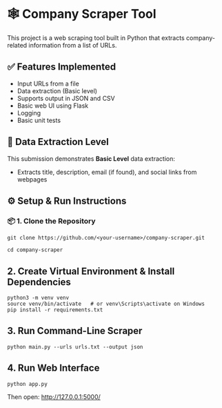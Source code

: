 # 🕸️ Company Scraper Tool

This project is a web scraping tool built in Python that extracts company-related information from a list of URLs.

## ✅ Features Implemented

- Input URLs from a file
- Data extraction (Basic level)
- Supports output in JSON and CSV
- Basic web UI using Flask
- Logging
- Basic unit tests

## 🧩 Data Extraction Level

This submission demonstrates **Basic Level** data extraction:
- Extracts title, description, email (if found), and social links from webpages

## ⚙️ Setup & Run Instructions

### 📦 1. Clone the Repository
```
git clone https://github.com/<your-username>/company-scraper.git
```
```
cd company-scraper
```

## 2. Create Virtual Environment & Install Dependencies 
```
python3 -m venv venv
source venv/bin/activate   # or venv\Scripts\activate on Windows
pip install -r requirements.txt
```


## 3. Run Command-Line Scraper
```
python main.py --urls urls.txt --output json
```

## 4. Run Web Interface
```
python app.py
```

Then open: http://127.0.0.1:5000/


